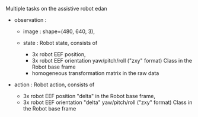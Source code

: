 
Multiple tasks on the assistive robot edan

- observation : 
    - image : shape=(480, 640, 3),

    - state : Robot state, consists of 
        - 3x robot EEF position, 
        - 3x robot EEF orientation yaw/pitch/roll ("zxy" format) Class in the Robot base frame
        - homogeneous transformation matrix in the raw data

- action : Robot action, consists of 
  - 3x robot EEF position "delta" in the Robot base frame,
  - 3x robot EEF orientation "delta" yaw/pitch/roll ("zxy" format) Class in the Robot base frame



